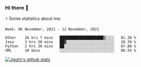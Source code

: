 ### Hi there 👋

⚡ Some statistics about me:


<!--START_SECTION:waka-->
```text
Week: 06 November, 2021 - 12 November, 2021

Other    26 hrs 7 mins   ████████████████████▒░░░░   81.20 % 
Java     3 hrs 20 mins   ██▓░░░░░░░░░░░░░░░░░░░░░░   10.39 % 
Python   2 hrs 30 mins   ██░░░░░░░░░░░░░░░░░░░░░░░   07.80 % 
XML      10 mins         ░░░░░░░░░░░░░░░░░░░░░░░░░   00.55 % 
```
<!--END_SECTION:waka-->





[![Jiezhi's github stats](https://github-readme-stats.vercel.app/api?username=Jiezhi&show_icons=true)](https://github.com/Jiezhi/github-readme-stats)

<!--
[![Top Langs](https://github-readme-stats.vercel.app/api/top-langs/?username=Jiezhi&hide=javascript,html)](https://github.com/Jiezhi/github-readme-stats)

**Jiezhi/Jiezhi** is a ✨ _special_ ✨ repository because its `README.md` (this file) appears on your GitHub profile.

Here are some ideas to get you started:

- 🔭 I’m currently working on ...
- 🌱 I’m currently learning ...
- 👯 I’m looking to collaborate on ...
- 🤔 I’m looking for help with ...
- 💬 Ask me about ...
- 📫 How to reach me: ...
- 😄 Pronouns: ...
- ⚡ Fun fact: ...
-->

